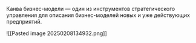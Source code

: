 Канва бизнес-модели — один из инструментов стратегического управления для описания бизнес-моделей новых и уже действующих предприятий.

![[Pasted image 20250208134932.png]]